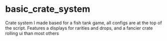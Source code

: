 # basic_crate_system
Crate system I made based for a fish tank game, all configs are at the top of the script. Features a displays for rarities and drops, and a fancier crate rolling ui than most others
